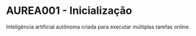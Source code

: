 # AUREA001 - Inicialização
Inteligência artificial autônoma criada para executar múltiplas tarefas online.
